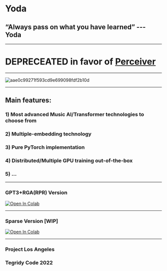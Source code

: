 # Yoda
## “Always pass on what you have learned” --- Yoda

***

# DEPRECEATED in favor of [Perceiver](https://github.com/asigalov61/Perceiver-Music-Transformer)

***

![aae0c99271f593cd9e699098fdf2b10d](https://user-images.githubusercontent.com/56325539/172023925-326cbb90-879b-4b6a-878f-4d2e1969248b.jpg)

***

## Main features:

### 1) Most advanced Music AI/Transformer technologies to choose from
### 2) Multiple-embedding technology
### 3) Pure PyTorch implementation
### 4) Distributed/Multiple GPU training out-of-the-box
### 5) ...

***

### GPT3+RGA(RPR) Version

[![Open In Colab][colab-badge]][colab-notebook]

[colab-notebook]: <https://colab.research.google.com/github/asigalov61/Yoda/blob/main/Yoda.ipynb>
[colab-badge]: <https://colab.research.google.com/assets/colab-badge.svg>

***

### Sparse Version [WIP]

[![Open In Colab][colab-badge]][colab-notebook2]

[colab-notebook2]: <https://colab.research.google.com/github/asigalov61/Yoda/blob/main/Sparse_Yoda.ipynb>
[colab-badge]: <https://colab.research.google.com/assets/colab-badge.svg>

***

### Project Los Angeles

### Tegridy Code 2022
